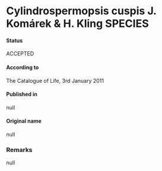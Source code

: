 Cylindrospermopsis cuspis J. Komárek & H. Kling SPECIES
=======

#### Status
ACCEPTED

#### According to
The Catalogue of Life, 3rd January 2011

#### Published in
null

#### Original name
null

### Remarks
null